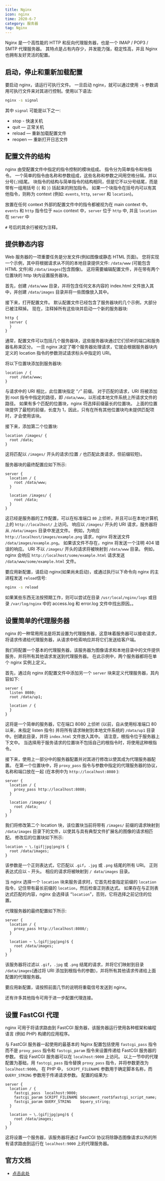 ```yaml
---
title: Nginx
icon: nginx
time: 2020-6-7
category: 服务器
tag: Nginx
---
```


Nginx 是一个高性能的 HTTP 和反向代理服务器，也是一个 IMAP / POP3 / SMTP 代理服务器。 其特点是占有内存少，并发能力强，稳定性高，并且 Nginx 也拥有友好灵活的配置。

<!-- more -->

## 启动，停止和重新加载配置

要启动 nginx，请运行可执行文件。 一旦启动 nginx，就可以通过使用 `-s` 参数调用可执行文件来对其进行控制。使用以下语法:

```bash
nginx -s signal
```

其中 `signal` 可能是以下之一:

- stop - 快速关机
- quit — 正常关机
- reload — 重新加载配置文件
- reopen — 重新打开日志文件

## 配置文件的结构

nginx 由受配置文件中指定的指令控制的模块组成。 指令分为简单指令和块指令。 一个简单的指令由名称和参数组成，这些名称和参数之间用空格分隔，并以分号(`;`)结尾。 块指令的结构与简单指令的结构相同，但是它不以分号结尾，而是带有一组用括号 (`{` 和 `}`) 括起来的附加指令。 如果一个块指令在括号内可以有其他指令，则称为 context (例如: `events`, `http`, `server` 和 `location`)。

放置在任何 context 外部的配置文件中的指令都被视为在 main context 中。 `events` 和 `http` 指令位于 `main` context 中，`server` 位于 `http` 中, 并且 `location` 在 `server` 中

`#` 号后的其余行被视为注释。

## 提供静态内容

Web 服务器的一项重要任务是分发文件(例如图像或静态 HTML 页面)。 您将实现一个示例，其中将根据请求从不同的本地目录提供文件: `/data/www` (可能包含 HTML 文件)和 `/data/images`(包含图像)。 这将需要编辑配置文件，并在带有两个位置块的 http 块内设置服务器块。

首先，创建 `/data/www` 目录，并将包含任何文本内容的 index.html 文件放入其中，并创建 `/data/images` 目录并将一些图像放入其中。

接下来，打开配置文件。 默认配置文件已经包含了服务器块的几个示例，大部分已被注释掉。 现在，注释掉所有这些块并启动一个新的服务器块:

```nginx
http {
  server {
  }
}
```

通常，配置文件可以包括几个服务器块，这些服务器块通过它们侦听的端口和服务器名称来区分。 一旦 nginx 决定了哪个服务器处理请求，它就会根据服务器块内定义的 location 指令的参数测试请求标头中指定的 URI。

将以下位置块添加到服务器块:

```nginx
location / {
  root /data/www;
}
```

与请求中的 URI 相比，此位置块指定 “`/`” 前缀。 对于匹配的请求，URI 将被添加到 root 指令中指定的路径，即 `/data/www`，以形成本地文件系统上所请求文件的路径。 如果有多个匹配的位置块，nginx 将选择前缀最长的位置块。 上面的位置块提供了最短的前缀，长度为 1，因此，只有在所有其他位置块均未提供匹配项时，才会使用该块。

接下来，添加第二个位置块:

```nginx
location /images/ {
  root /data;
}
```

这将匹配以 `/images/` 开头的请求(位置 `/` 也匹配此类请求，但前缀较短)。

服务器块的最终配置应如下所示:

```nginx
server {
  location / {
    root /data/www;
  }

  location /images/ {
    root /data;
  }
}
```

这已经是服务器的工作配置，可以在标准端口 `80` 上侦听，并且可以在本地计算机上的 `http://localhost/` 上访问。 响应以 `/images/` 开头的 URI 请求，服务器将从 `/data/images` 目录中发送文件。 例如，为响应 `http://localhost/images/example.png` 请求，nginx 将发送文件 `/data/images/example.png`。 如果该文件不存在，nginx 将发送一个注明 404 错误的响应。 URI 不以 `/images/` 开头的请求将被映射到 `/data/www` 目录。 例如，nginx 会响应 `http://localhost/some/example.html` 请求发送 `/data/www/some/example.html` 文件。

要应用新配置，请启动 nginx(如果尚未启动)，或通过执行以下命令向 nginx 的主进程发送 `reload`信号:

```bash
nginx -s reload
```

如果某些东西无法按预期工作，则可以尝试在目录 `/usr/local/nginx/logs` 或目录 `/var/log/nginx` 中的 access.log 和 error.log 文件中找出原因。。

## 设置简单的代理服务器

nginx 的一种常用用法是将其设置为代理服务器，这意味着服务器可以接收请求，将请求传递给代理服务器，从请求中检索响应并将它们发送给客户端。

我们将配置一个基本的代理服务器，该服务器为图像请求和本地目录中的文件提供服务，并将所有其他请求发送到代理服务器。 在此示例中，两个服务器都将在单个 nginx 实例上定义。

首先，通过向 nginx 的配置文件中添加另一个 `server` 块来定义代理服务器，其内容如下:

```nginx
server {
  listen 8080;
  root /data/up1;

  location / {
  }
}
```

这将是一个简单的服务器，它在端口 8080 上侦听 (以前，自从使用标准端口 80 以来，未指定 listen 指令) 并将所有请求映射到本地文件系统的 `/data/up1` 目录中。创建此目录，并将 `index.html` 文件放入其中。 请注意，根指令位于服务器上下文中。 当选择用于服务请求的位置块不包括自己的根指令时，将使用这种根指令。

接下来，使用上一部分中的服务器配置并对其进行修改以使其成为代理服务器配置。 在第一个位置块中，将 `proxy_pass` 指令与参数中指定的代理服务器的协议，名称和端口放在一起 (在本例中为 `http://localhost:8080` ):

```nginx
server {
  location / {
    proxy_pass http://localhost:8080;
  }

  location /images/ {
    root /data;
  }
}
```

我们将修改第二个 location 块，该位置块当前将带有 `/images/` 前缀的请求映射到 `/data/images` 目录下的文件，以使其与具有典型文件扩展名的图像的请求相匹配。 修改后的位置块如下所示:

```nginx
location ~ \.(gif|jpg|png)$ {
  root /data/images;
}
```

该参数是一个正则表达式，它匹配以 `.gif`，`.jpg` 或 `.png` 结尾的所有 URI。 正则表达式应以 `~` 开头。 相应的请求将被映射到 `/ data/images` 目录。

当 nginx 选择一个 `location` 块来服务请求时，它首先检查指定前缀的 `location` 指令，记住带有最长前缀的 `location`，然后检查正则表达式。 如果存在与正则表达式匹配的内容，nginx 会选择该 “`location`”，否则，它将选择之前记住的位置。

代理服务器的最终配置如下所示:

```nginx
server {
  location / {
    proxy_pass http://localhost:8080/;
  }

  location ~ \.(gif|jpg|png)$ {
    root /data/images;
  }
}
```

该服务器将过滤以 `.gif`，`.jpg` 或 `.png` 结尾的请求，并将它们映射到目录 `/data/images`(通过将 URI 添加到根指令的参数)，并将所有其他请求传递给上面配置的代理服务器。

要应用新配置，请按照前面几节的说明将重载信号发送到 nginx。

还有许多其他指令可用于进一步配置代理连接。

## 设置 FastCGI 代理

nginx 可用于将请求路由到 FastCGI 服务器，该服务器运行使用各种框架和编程语言 (例如 PHP) 构建的应用程序。

与 FastCGI 服务器一起使用的最基本的 Nginx 配置包括使用 `fastcgi_pass` 指令而不是 `proxy_pass` 指令和 `fastcgi_param` 指令来设置传递给 FastCGI 服务器的参数。 假设 FastCGI 服务器可以在 `localhost:9000` 上访问。 以上一节中的代理配置为基础，用 `fastcgi_pass` 指令替换 `proxy_pass` 指令，并将参数更改为 `localhost:9000`。 在 PHP 中， `SCRIPT_FILENAME` 参数用于确定脚本名称，而 `QUERY_STRING` 参数用于传递请求参数。 配置的结果为:

```nginx
server {
  location / {
    fastcgi_pass  localhost:9000;
    fastcgi_param SCRIPT_FILENAME $document_root$fastcgi_script_name;
    fastcgi_param QUERY_STRING    $query_string;
  }

  location ~ \.(gif|jpg|png)$ {
    root /data/images;
  }
}
```

这将设置一个服务器，该服务器将通过 FastCGI 协议将除静态图像请求以外的所有请求路由到运行在 `localhost:9000` 上的代理服务器。

## 官方文档

- [点击此处](https://docs.nginx.com/nginx/admin-guide/)
